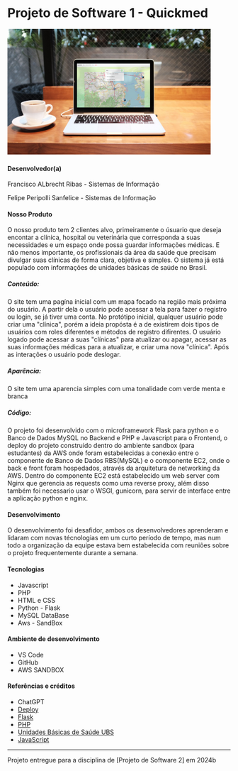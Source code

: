 # Projeto de Software 1 - Quickmed

![Imagem](Tela_site(2).png)

#### Desenvolvedor(a)

Francisco ALbrecht Ribas - Sistemas de Informação

Felipe Peripolli Sanfelice - Sistemas de Informação

#### Nosso Produto

O nosso produto tem 2 clientes alvo, primeiramente o úsuario que deseja encontar a clínica, hospital ou veterinária que corresponda a suas necessidades e um espaço onde possa guardar 
informações médicas. E não menos importante, os profissionais da área da saúde que precisam divulgar suas clínicas de forma clara, objetiva e simples. O sistema já está populado com 
informações de unidades básicas de saúde no Brasil.


##### Conteúdo:

O site tem uma pagína ínicial com um mapa focado na região mais próxima do usuário. A partir dela o usuário pode acessar a tela para fazer o registro ou login, se já tiver uma conta. 
No protótipo inicial, qualquer usuário pode criar uma "clínica", porém a ideia propósta é a de existirem dois tipos de usuários com roles diferentes e métodos de registro difirentes. 
O usuário logado pode acessar a suas "clínicas" para atualizar ou apagar, acessar as suas informações médicas para a atualizar, e criar uma nova "clínica". Após as interações o usuário 
pode deslogar.

##### Aparência:

O site tem uma aparencia simples com uma tonalidade com verde menta e branca

##### Código: 
O projeto foi desenvolvido com o microframework Flask para python e o Banco de Dados MySQL no Backend e PHP e Javascript para o Frontend, o deploy do projeto construido dentro do 
ambiente sandbox (para estudantes) da AWS onde foram estabelecidas a conexão entre o componente de Banco de Dados RBS(MySQL) e o componente EC2, onde o back e front foram hospedados,
através da arquitetura de networking da AWS. Dentro do componente EC2 está estabelecido um web server com Nginx que gerencia as requests como uma reverse proxy, além disso também foi 
necessario usar o WSGI, gunicorn, para servir de interface entre a aplicação python e nginx.

#### Desenvolvimento

O desenvolvimento foi desafidor, ambos os desenvolvedores aprenderam e lidaram com novas técnologias em um curto período de tempo, mas num todo a organização da equipe estava bem estabelecida com 
reuniões sobre o projeto frequentemente durante a semana.

#### Tecnologias
- Javascript
- PHP
- HTML e CSS
- Python - Flask
- MySQL DataBase
- Aws - SandBox

#### Ambiente de desenvolvimento
- VS Code
- GitHub
- AWS SANDBOX

#### Referências e créditos
- ChatGPT
- [Deploy](https://medium.com/@kawsarlog/from-flask-to-live-deploying-your-app-with-nginx-gunicorn-ssl-and-custom-domain-1e8b57709fc0)
- [Flask](https://flask.palletsprojects.com/en/stable/)
- [PHP](https://www.php.net/docs.php)
- [Unidades Básicas de Saúde UBS](https://www.arcgis.com/home/item.html?id=21fda7429717414caf7b436e1f2da868)
- [JavaScript](https://www.w3schools.com/js/js_intro.asp)

---
Projeto entregue para a disciplina de [Projeto de Software 2] em 2024b
